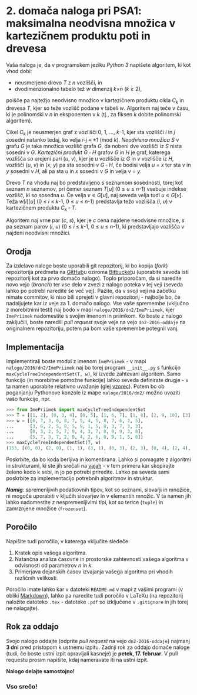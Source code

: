 # 2. domača naloga pri PSA1: maksimalna neodvisna množica v kartezičnem produktu poti in drevesa

Vaša naloga je, da v programskem jeziku *Python 3* napišete algoritem, ki kot vhod dobi:

- neusmerjeno drevo *T* z *n* vozlišči, in
- dvodimenzionalno tabelo tež *w* dimenzij *k*×*n* (*k* ≥ 2),

poišče pa najtežjo neodvisno množico v kartezičnem produktu cikla *C*<sub>*k*</sub> in drevesa *T*, kjer so teže vozlišč podane v tabeli *w*. Algoritem naj teče v času, ki je polinomski v *n* in eksponenten v *k* (tj., za fiksen *k* dobite polinomski algoritem).

Cikel *C*<sub>*k*</sub> je neusmerjen graf z vozlišči 0, 1, ..., *k*-1, kjer sta vozlišči *i* in *j* sosedni natanko tedaj, ko velja *i*-*j* ≡ ±1 (mod *k*). *Neodvisna množica* *S* v grafu *G* je taka množica vozlišč grafa *G*, da nobeni dve vozlišči iz *S* nista sosedni v *G*. *Kartezični produkt* *G* ▫ *H* grafov *G* in *H* je graf, katerega vozlišča so urejeni pari (*u*, *v*), kjer je *u* vozlišče iz *G* in *v* vozlišče iz *H*, vozlišči (*u*, *v*) in (*x*, *y*) pa sta sosedni v *G* ▫ *H*, če bodisi velja *u* = *x* ter sta *v* in *y* sosedni v *H*, ali pa sta *u* in *x* sosedni v *G* in velja *v* = *y*.

Drevo *T* na vhodu naj bo predstavljeno s seznamom sosednosti, torej kot seznam *n* seznamov, pri čemer seznam *T*[*u*] \(0 ≤ *u* ≤ *n*-1) vsebuje indekse vozlišč, ki so sosedna *u*. Če velja *v* ∊ *G*[*u*], naj seveda velja tudi *u* ∊ *G*[*v*]. Teža *w*[*i*][*u*] \(0 ≤ *i* ≤ *k*-1, 0 ≤ *u* ≤ *n*-1) predstavlja težo vozlišča (*i*, *u*) v kartezičnem produktu *C*<sub>*k*</sub> ▫ *T*.

Algoritem naj vrne par (*c*, *s*), kjer je *c* cena najdene neodvisne množice, *s* pa seznam parov (*i*, *u*) (0 ≤ *i* ≤ *k*-1, 0 ≤ *u* ≤ *n*-1), ki predstavljajo vozlišča v najdeni neodvisni množici.

## Orodja

Za izdelavo naloge boste uporabili git repozitorij, ki bo kopija (*fork*) repozitorija predmeta na [GitHub](https://github.com/jaanos/PSA1)u oziroma [Bitbucket](https://bitbucket.org/jaanos/psa1)u (uporabite seveda isti repozitorij kot za prvo domačo nalogo). Toplo priporočam, da si naredite novo vejo (*branch*) ter vse delo v zvezi z nalogo poteka v tej veji (seveda lahko po potrebi naredite še več vej). Pazite, da v svoji veji na začetku nimate commitov, ki niso bili sprejeti v glavni repozitorij - najbolje bo, če nadaljujete kar iz veje za 1. domačo nalogo. Vse vaše spremembe (vključno z morebitnimi testi) naj bodo v mapi `naloge/2016/dn2/ImePriimek`, kjer `ImePriimek` nadomestite s svojim imenom in priimkom. Ko boste z nalogo zaključili, boste naredili *pull request* svoje veje na vejo `dn2-2016-oddaje` na originalnem repozitoriju, potem pa bom vaše spremembe potegnil vanj.

## Implementacija

Implementirali boste modul z imenom `ImePriimek` - v mapi `naloge/2016/dn2/ImePriimek` naj bo torej program `__init__.py` s funkcijo `maxCycleTreeIndependentSet(T, w)`, ki izvede zahtevani algoritem. Samo funkcijo (in morebitne pomožne funkcije) lahko seveda definirate drugje - v ta namen uporabite relativno uvažanje (glej [vzorec](vzorec/__init__.py)). Potem bo ob poganjanju Pythonove konzole iz mape `naloge/2016/dn2/` možno uvoziti vašo funkcijo, npr.
```python
>>> from ImePriimek import maxCycleTreeIndependentSet
>>> T = [[1, 2], [0, 3, 4], [0, 5], [1, 6, 7], [1, 8], [2, 9, 10], [3], [3], [4, 11], [5], [5, 12], [8], [10, 13], [12]]
>>> w = [[6, 7, 3, 6, 8, 7, 5, 4, 5, 8, 7, 6, 2, 5],
...      [3, 6, 2, 5, 8, 5, 9, 1, 5, 8, 3, 7, 3, 3],
...      [8, 3, 2, 5, 7, 9, 4, 3, 7, 8, 0, 9, 3, 8],
...      [5, 7, 3, 7, 2, 9, 4, 2, 6, 0, 9, 1, 5, 0]]
>>> maxCycleTreeIndependentSet(T, w)
(153, [(0, 0), (2, 0), (1, 1), (3, 1), (0, 3), (2, 3), (0, 4), (2, 4), (1, 5), (3, 5), (1, 6), (3, 6), (1, 7), (3, 7), (1, 8), (3, 8), (0, 9), (2, 9), (0, 10), (2, 10), (0, 11), (2, 11), (1, 12), (3, 12), (0, 13), (2, 13)])
```
Poskrbite, da bo koda berljiva in komentirana. Lahko si pomagate z algoritmi in strukturami, ki ste jih srečali na [vajah](../../../vaje/) - v tem primeru kar skopirajte želeno kodo k sebi, in jo po potrebi priredite. Lahko pa seveda sami poskrbite za implementacijo potrebnih algoritmov in struktur.

**_Namig_**: spremenljivih podatkovnih tipov, kot so seznami, slovarji in množice, ni mogoče uporabiti v ključih slovarjev in v elementih množic. V ta namen jih lahko nadomestite z nespremenljivimi tipi, kot so terice (`tuple`) in zamrznjene množice (`frozenset`).

## Poročilo

Napišite tudi poročilo, v katerega vključite sledeče:

1. Kratek opis vašega algoritma.
2. Natančna analiza časovne in prostorske zahtevnosti vašega algoritma v odvisnosti od parametrov *n* in *k*.
3. Primerjava dejanskih časov izvajanja vašega algoritma pri vhodih različnih velikosti.

Poročilo imate lahko kar v datoteki `README.md` v mapi z vašimi programi (v obliki [Markdown](https://guides.github.com/features/mastering-markdown/)), lahko pa naredite tudi poročilo v LaTeXu (na repozitorij naložite datoteko `.tex` - datoteke `.pdf` so izključene v `.gitignore` in jih torej ne nalagajte).

## Rok za oddajo

Svojo nalogo oddajte (odprite *pull request* na vejo `dn2-2016-oddaje`) najmanj **3 dni** pred pristopom k ustnemu izpitu. Zadnji rok za oddajo domače naloge (tudi, če boste ustni izpit opravljali kasneje) je **petek, 17. februar**. V pull requestu prosim napišite, kdaj nameravate iti na ustni izpit.

**Nalogo delajte samostojno!**

### Vso srečo!
